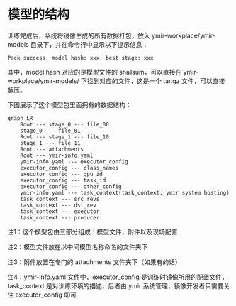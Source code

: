 # 模型的结构

训练完成后，系统将镜像生成的所有数据打包，放入 ymir-workplace/ymir-models 目录下，并在命令行中显示以下提示信息：

``` plain
Pack success, model hash: xxx, best stage: xxx
```

其中，model hash 对应的是模型文件的 sha1sum，可以直接在 ymir-workplace/ymir-models/ 下找到对应的文件，这是一个 tar.gz 文件，可以直接解压。

下图展示了这个模型包里面拥有的数据结构：

```mermaid
graph LR
    Root --- stage_0 --- file_00
    stage_0 --- file_01
    Root --- stage_1 --- file_10
    stage_1 --- file_11
    Root --- attachments
    Root --- ymir-info.yaml
    ymir-info.yaml --- executor_config
    executor_config --- class_names
    executor_config --- gpu_id
    executor_config --- task_id
    executor_config --- other_config
    ymir-info.yaml --- task_context(task_context: ymir system hosting)
    task_context --- src_revs
    task_context --- dst_rev
    task_context --- executor
    task_context --- producer
```

注1：这个模型包由三部分组成：模型文件，附件以及现场配置

注2：模型文件放在以中间模型名称命名的文件夹下

注3：附件放置在专门的 attachments 文件夹下（如果有的话）

注4：ymir-info.yaml 文件中，executor_config 是训练时镜像所用的配置文件，task_context 是对训练环境的描述，后者由 ymir 系统管理，镜像开发者只需要关注 executor_config 即可
